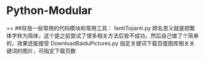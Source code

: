﻿# Python-Modular
 
 ==
##存放一些常用的代码模块和常用工具：
  fantiTojianti.py  顾名思义就是把繁体字转为简体，这个是之前尝试了很多相关方法后皆不成功，然后自己做了个简单的，效果还能接受
  DownloadBaiduPictures.py  指定关键词下载百度图库相关关键词的图片，可指定下载页数
